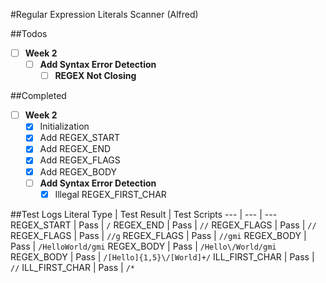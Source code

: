 #Regular Expression Literals Scanner (Alfred)

##Todos
- [ ] **Week 2**
	- [ ] **Add Syntax Error Detection**
		- [ ] **REGEX Not Closing**

##Completed
- [ ] **Week 2**
	- [x] Initialization
	- [x] Add REGEX_START
	- [x] Add REGEX_END
	- [x] Add REGEX_FLAGS
	- [x] Add REGEX_BODY
	- [ ] **Add Syntax Error Detection**
		- [x] Illegal REGEX_FIRST_CHAR

##Test Logs
Literal Type | Test Result | Test Scripts
--- | --- | ---
REGEX_START | Pass | `/`
REGEX_END | Pass | `//`
REGEX_FLAGS | Pass | `//`
REGEX_FLAGS | Pass | `//g`
REGEX_FLAGS | Pass | `//gmi`
REGEX_BODY | Pass | `/HelloWorld/gmi`
REGEX_BODY | Pass | `/Hello\/World/gmi`
REGEX_BODY | Pass | `/[Hello]{1,5}\/[World]+/`
ILL_FIRST_CHAR | Pass | `//`
ILL_FIRST_CHAR | Pass | `/*`